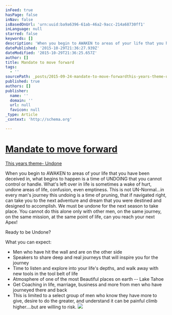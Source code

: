 ```yaml
---
inFeed: true
hasPage: false
inNav: false
isBasedOnUrl: 'urn:uuid:ba9a6396-61ab-46a2-9acc-214a68730ff1'
inLanguage: null
starred: false
keywords: []
description: 'When you begin to AWAKEN to areas of your life that you have been deceived in, what begins to happen is a time of UNDOING that you cannot control or handle. However, if navigated right, can take you to the next adventure and dream that you were destined and designed to accomplish. Th special opportunity for creative entrepreneurs to open up more possibilities. To REGISTER  http://j.mp/tahoe2016'
datePublished: '2015-10-29T21:36:27.939Z'
dateModified: '2015-10-29T21:36:25.657Z'
author: []
title: Mandate to move forward
tags:
  - ''
sourcePath: _posts/2015-09-24-mandate-to-move-forwardthis-years-theme-undonewhen-you-begi.md
published: true
authors: []
publisher:
  name: ''
  domain: ''
  url: null
  favicon: null
_type: Article
_context: 'http://schema.org'

---
```

# [Mandate to move forward][0]

[This years theme- Undone ][0]

When you begin to AWAKEN to areas of your life that you have been deceived in, what begins to happen is a time of UNDOING that you cannot control or handle. What's left over in life is sometimes a wake of hurt, undone areas of life, confusion, even emptiness. This is not UN-Normal...in every man's journey this undoing is a time of pruning, that if navigated right, can take you to the next adventure and dream that you were destined and designed to accomplish. We must be undone for the next season to take place. You cannot do this alone only with other men, on the same journey, on the same mission, at the same point of life, can you reach your next Apex! 

Ready to be Undone?

What you can expect:

* Men who have hit the wall and are on the other side
* Speakers to share deep and real journeys that will inspire you for the journey
* Time to listen and explore into your life's depths, and walk away with new tools in the tool belt of life
* Atmosphere of one of the most Beautiful places on earth -- Lake Tahoe
* Get Coaching in life, marriage, business and more from men who have journeyed there and back
* This is limited to a select group of men who know they have more to give, desire to do the greater, and understand it can be painful climb higher....but are willing to risk. ![](https://the-grid-user-content.s3-us-west-2.amazonaws.com/db9ed83e-9bdf-4aa5-9ee4-a82a4847e6e9.jpg)

[0]: http://www.beautifuloutcome.com/new-products/apex-creative-workshop